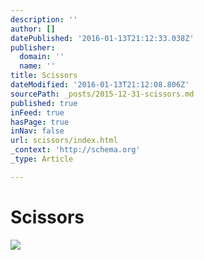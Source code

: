 ```yaml
---
description: ''
author: []
datePublished: '2016-01-13T21:12:33.038Z'
publisher:
  domain: ''
  name: ''
title: Scissors
dateModified: '2016-01-13T21:12:08.806Z'
sourcePath: _posts/2015-12-31-scissors.md
published: true
inFeed: true
hasPage: true
inNav: false
url: scissors/index.html
_context: 'http://schema.org'
_type: Article

---
```

# Scissors
![](https://the-grid-user-content.s3-us-west-2.amazonaws.com/ecfd21d4-b89d-4dcc-ad15-81f486563e0c.png)